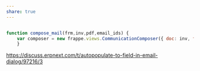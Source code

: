```yaml
---
share: true
---
```

```Javascript

function compose_mail(frm,inv,pdf,email_ids) { 
	var composer = new frappe.views.CommunicationComposer({ doc: inv, frm: frm, recipients: email_ids, subject: "Your Invoice : " + String(inv.name), attach_document_print: true, }); composer.dialog.set_value('infra_pdf_template', pdf); 
	}


```
https://discuss.erpnext.com/t/autopopulate-to-field-in-email-dialog/97216/3